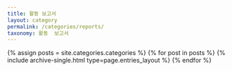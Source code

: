 ```yaml
---
title: 활동 보고서
layout: category
permalink: /categories/reports/
taxonomy: 활동  보고서
---
```


{% assign posts = site.categories.categories %}
 {% for post in posts %} {% include archive-single.html type=page.entries_layout %} {% endfor %}